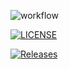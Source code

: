 
![workflow](https://github.com/<UserName>/<RepositoryName>/actions/workflows/main.yml/badge.svg)

[![LICENSE](https://img.shields.io/github/license/<github-username>/sem.svg?style=flat-square)](https://github.com/<Gustafsonn>/sem/blob/master/LICENSE)

[![Releases](https://img.shields.io/github/release/<github-username>/sem/all.svg?style=flat-square)](https://github.com/<Gustafsonn>/SoftwareMethods/releases)
